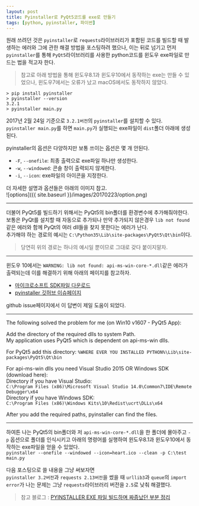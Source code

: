 ```yaml
---
layout: post
title: Pyinstaller로 PyQt5코드를 exe로 만들기
tags: [python, pyinstaller, 파이썬]
---
```


원래 쓰려던 것은 `pyinstaller`로 `requests`라이브러리가 포함된 코드를 빌드할 때 발생하는 에러와 그에 관한 해결 방법을 포스팅하려 했으나, 이는 뒤로 넘기고 먼저 `pyinstaller`를 통해 `PyQt5`라이브러리를 사용한 python코드를 윈도우 exe파일로 만드는 법을 적고자 한다.

> 참고로 아래 방법을 통해 윈도우8.1과 윈도우10에서 동작하는 exe는 만들 수 있었으나, 윈도우7에서는 오류가 났고 macOS에서도 동작하지 않았다.


```shell
> pip install pyinstaller
> pyinstaller --version
3.2.1
> pyinstaller main.py
```
2017년 2월 24일 기준으로 `3.2.1버전`의 `pyinstaller`를 설치할 수 있다.  
`pyinstaller main.py`를 하면 `main.py`가 실행되는 exe파일이 `dist`폴더 아래에 생성된다.

pyinstaller의 옵션은 다양하지만 보통 쓰이는 옵션은 몇 개 안된다.
- `-F`, `--onefile`: 최종 출력으로 exe파일 하나만 생성한다.
- `-w`, `--windowed`: 콘솔 창이 출력되지 않게한다.
- `-i`, `--icon`: exe파일의 아이콘을 지정한다.

더 자세한 설명과 옵션들은 아래의 이미지 참고.  
![options]({{ site.baseurl }}/images/20170223/option.png)

---
더불어 PyQt5를 빌드하기 위해서는 PyQt5의 bin폴더를 환경변수에 추가해줘야한다.  
보통은 PyQt를 설치할 때 자동으로 추가되나 만약 추가되지 않은경우 `lib not found`같은 에러와 함께 PyQt의 여러 dll들을 찾지 못한다는 에러가 난다.  
추가해야 하는 경로의 예시는 `C:\Python35\Lib\site-packages\PyQt5\Qt\bin`이다.

> 당연히 위의 경로는 하나의 예시일 뿐이므로 그대로 갖다 붙이지말자.

---
윈도우 10에서는 `WARNING: lib not found: api-ms-win-core-*.dll`같은 에러가 출력되는데 이를 해결하기 위해 아래의 페이지를 참고하자.
- [마이크로소프트 SDK파일 다운로드](https://blogs.msdn.microsoft.com/vcblog/2015/03/03/introducing-the-universal-crt/)
- [pyinstaller 깃허브 이슈페이지](https://github.com/pyinstaller/pyinstaller/issues/1566)

github issue페이지에서 이 답변이 제일 도움이 되었다.

---
The following solved the problem for me (on Win10 v1607 - PyQt5 App):  

Add the directory of the required dlls to system Path.  
My application uses PyQt5 which is dependent on api-ms-win dlls.  

For PyQt5 add this directory: `%WHERE EVER YOU INSTALLED PYTHON%\Lib\site-packages\PyQt5\Qt\bin`

For api-ms-win dlls you need Visual Studio 2015 OR Windows SDK (download here):  
Directory if you have Visual Studio:  
`C:\Program Files (x86)\Microsoft Visual Studio 14.0\Common7\IDE\Remote Debugger\x64`  
Directory if you have Windows SDK:  
`C:\Program Files (x86)\Windows Kits\10\Redist\ucrt\DLLs\x64`  

After you add the required paths, pyinstaller can find the files.

---
하여튼 나는 PyQt5의 bin폴더와 저 `api-ms-win-core-*.dll`을 한 폴더에 몰아주고 `-p` 옵션으로 폴더를 인식시키고 아래의 명령어를 실행하여 윈도우8.1과 윈도우10에서 동작하는 exe파일을 얻을 수 있었다.  
`pyinstaller --onefile --windowed --icon=heart.ico --clean -p C:\test main.py`  


다음 포스팅으로 쓸 내용을 그냥 써보자면  
`pyinstaller 3.2버전`과 `requests 2.13버전`을 썼을 때 `urllib3`과 `queue`의 `import error`가 나는 문제는 그냥 `requests`라이브러리 버전을 `2.5`로 낮춰 해결했다.


> 참고 블로그 : [PYINSTALLER EXE 파일 빌드하며 짜증났던 부분 정리](http://slays.tistory.com/42)
